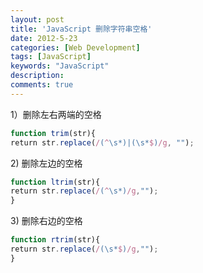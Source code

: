 ```yaml
---
layout: post
title: 'JavaScript 删除字符串空格'
date: 2012-5-23
categories: [Web Development]
tags: [JavaScript]
keywords: "JavaScript"
description: 
comments: true
---
```


1）删除左右两端的空格

``` js
function trim(str){
return str.replace(/(^\s*)|(\s*$)/g, "");
```

2) 删除左边的空格

``` js
function ltrim(str){
return str.replace(/(^\s*)/g,"");
}
```

3) 删除右边的空格

``` js
function rtrim(str){
return str.replace(/(\s*$)/g,"");
}
```
